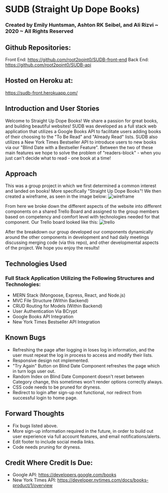 # SUDB (Straight Up Dope Books)
### Created by Emily Huntsman, Ashton RK Seibel, and Ali Rizvi ~ 2020 ~ All Rights Reserved

## Github Repositories:
Front End: https://github.com/root2point0/SUDB-front-end
Back End: https://github.com/root2point0/SUDB-api

## Hosted on Heroku at:
https://sudb-front.herokuapp.com/

## Introduction and User Stories
Welcome to Straight Up Dope Books! We share a passion for great books, and building beautiful websites! SUDB was developed as a full stack web application that utilizes a Google Books API to facilitate users adding books of their choosing to the "To Be Read" and "Already Read" lists. SUDB also utilizes a New York Times Bestseller API to introduce users to new books via our "Blind Date with a Bestseller Feature". Between the two of these main features we hope to solve the problem of "readers-block" - when you just can't decide what to read - one book at a time!

## Approach
This was a group project in which we first determined a common interest and landed on books! More specifically "Straight Up Dope Books"! We then created a wireframe, as seen in the image below:
![wireframe](/components/wireframe.png)

From here we broke down the different aspects of the website into different components on a shared Trello Board and assigned to the group members based on competency and comfort level with technologies needed for that component. Our Trello board looked like this:
![trello](/components/ProjectBreakdown.png)

After the breakdown our group developed our components dynamically around the other components in development and had daily meetings discussing merging code (via this repo), and other developmental aspects of the project. We hope you enjoy the results!

## Technologies Used
### Full Stack Application Utilizing the Following Structures and Technologies:
- MERN Stack (Mongoose, Express, React, and Node.js)
- MVC File Structure (Within Backend)
- CRUD Routing for Models (Within Backend)
- User Authentication Via BCrypt
- Google Books API Integration
- New York Times Bestseller API Integration


## Known Bugs
- Refreshing the page after logging in loses log in information, and the user must repeat the log in process to access and modify their lists.
- Responsive design not implemented.
- "Try Again" Button on Blind Date Component refreshes the page which in turn logs user out.
- Random Index on Blind Date Component doesn't reset between Category change, this sometimes won't render options correctly always.
- CSS code needs to be pruned for dryness.
- Redirect to login after sign-up not functional, nor redirect from successful login to home page.

## Forward Thoughts
- Fix bugs listed above.
- More sign-up information required in the future, in order to build out user experience via full account features, and email notifications/alerts.
- Edit footer to include social media links.
- Code needs pruning for dryness.

## Credit Where Credit Is Due:

- Google API: https://developers.google.com/books
- New York Times API: https://developer.nytimes.com/docs/books-product/1/overview

